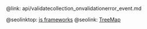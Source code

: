 @link: api/validatecollection_onvalidationerror_event.md

@seolinktop: [js frameworks](https://webix.com)
@seolink: [TreeMap](https://webix.com/widget/treemap/)